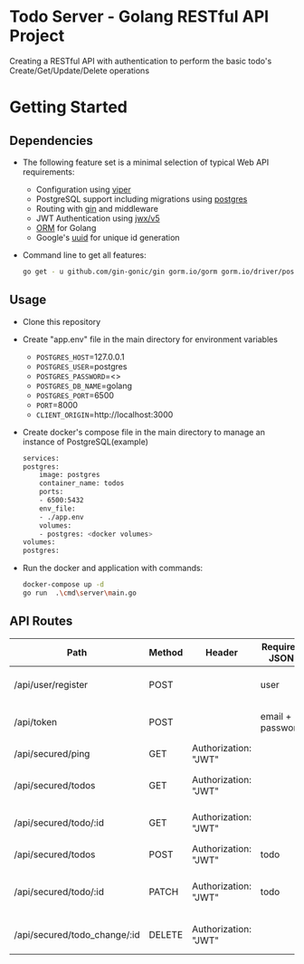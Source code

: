 # Todo Server - Golang RESTful API Project

Creating a RESTful API with authentication to perform the basic todo's Create/Get/Update/Delete operations

# Getting Started

## Dependencies

- The following feature set is a minimal selection of typical Web API requirements:

    - Configuration using [viper](https://github.com/spf13/viper)
    - PostgreSQL support including migrations using [postgres](https://github.com/go-gorm/postgres)
    - Routing with [gin](https://github.com/gin-gonic/gin) and middleware
    - JWT Authentication using [jwx/v5](https://github.com/golang-jwt/jwt)
    - [ORM](https://gorm.io/) for Golang
    - Google's [uuid](https://github.com/google/uuid) for unique id generation

- Command line to get all features:
    ```bash
    go get - u github.com/gin-gonic/gin gorm.io/gorm gorm.io/driver/postgres github.com/spf13/viper github.com/google/uuid
    ```

## Usage

- Clone this repository
- Create "app.env" file in the main directory for environment variables

    - `POSTGRES_HOST`=127.0.0.1
    - `POSTGRES_USER`=postgres
    - `POSTGRES_PASSWORD`=<>
    - `POSTGRES_DB_NAME`=golang
    - `POSTGRES_PORT`=6500
    - `PORT`=8000
    - `CLIENT_ORIGIN`=http://localhost:3000

- Create docker's compose file in the main directory to manage an instance of PostgreSQL(example)
    ```bash
    services:
    postgres:
        image: postgres
        container_name: todos
        ports:
        - 6500:5432
        env_file:
        - ./app.env
        volumes:
        - postgres: <docker volumes>
    volumes:
    postgres:
    ```

- Run the docker and application with commands:
    ```bash
    docker-compose up -d
    go run  .\cmd\server\main.go
    ```

## API Routes

| Path                         | Method | Header               | Required JSON    | Description                                 |
|------------------------------|--------|----------------------|------------------|---------------------------------------------|
| /api/user/register           | POST   |                      | user             | register user and return user               |
| /api/token                   | POST   |                      | email + password | get jwt by email and password               |
| /api/secured/ping            | GET    | Authorization: "JWT" |                  | just for test authentication                |
| /api/secured/todos           | GET    | Authorization: "JWT" |                  | get todos depend on the user's              |
| /api/secured/todo/:id        | GET    | Authorization: "JWT" |                  | get todo depend on the user's               |
| /api/secured/todos           | POST   | Authorization: "JWT" | todo             | create todo and return it                   |
| /api/secured/todo/:id        | PATCH  | Authorization: "JWT" | todo             | Fix todo (not ID) if it belongs to the user |
| /api/secured/todo_change/:id | DELETE | Authorization: "JWT" |                  | Delete todo if it belongs to the user       |